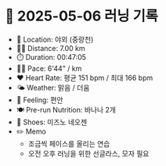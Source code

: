 # 📅 2025-05-06 러닝 기록

- 📍 Location: 야외 (중랑천)
- 🏃‍♂️ Distance: 7.00 km
- ⏱️ Duration: 00:47:05
- 🏃‍♂️ Pace: 6'44" / km
- ❤️ Heart Rate: 평균 151 bpm / 최대 166 bpm
- 🌤️ Weather: 맑음 / 더움
- 🧠 Feeling: 편안
- 🍽️ Pre-run Nutrition: 바나나 2개
- 👟 Shoes: 미즈노 네오젠
- ✏️ Memo
  - 조금씩 페이스를 올리는 연습
  - 오전 오후 러닝을 위한 선글라스, 모자 필요
